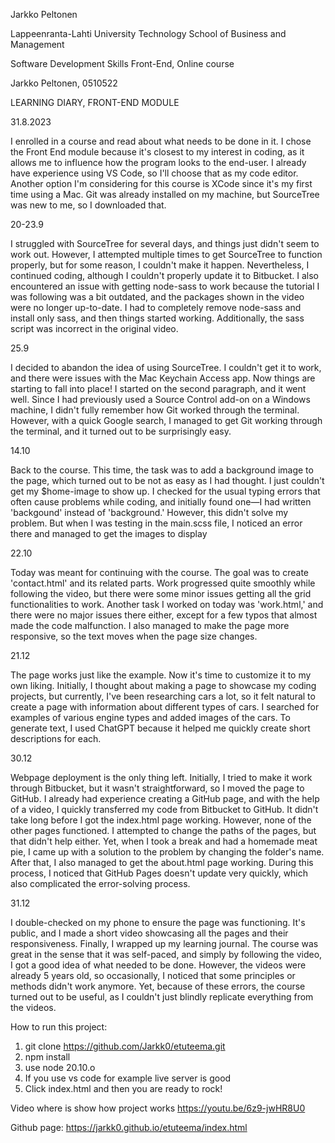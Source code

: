 Jarkko Peltonen

Lappeenranta-Lahti University Technology 
School of Business and Management

Software Development Skills Front-End, Online course

Jarkko Peltonen, 0510522


LEARNING DIARY, FRONT-END MODULE

31.8.2023

I enrolled in a course and read about what needs to be done in it. I chose the Front End module because it's closest to my interest in coding, as it allows me to influence how the program looks to the end-user. I already have experience using VS Code, so I'll choose that as my code editor. Another option I'm considering for this course is XCode since it's my first time using a Mac.
Git was already installed on my machine, but SourceTree was new to me, so I downloaded that.


20-23.9

I struggled with SourceTree for several days, and things just didn't seem to work out. However, I attempted multiple times to get SourceTree to function properly, but for some reason, I couldn't make it happen. Nevertheless, I continued coding, although I couldn't properly update it to Bitbucket.
I also encountered an issue with getting node-sass to work because the tutorial I was following was a bit outdated, and the packages shown in the video were no longer up-to-date. I had to completely remove node-sass and install only sass, and then things started working. Additionally, the sass script was incorrect in the original video.


25.9

I decided to abandon the idea of using SourceTree. I couldn't get it to work, and there were issues with the Mac Keychain Access app. Now things are starting to fall into place! I started on the second paragraph, and it went well. Since I had previously used a Source Control add-on on a Windows machine, I didn't fully remember how Git worked through the terminal. However, with a quick Google search, I managed to get Git working through the terminal, and it turned out to be surprisingly easy.


14.10 

Back to the course. This time, the task was to add a background image to the page, which turned out to be not as easy as I had thought. I just couldn't get my $home-image to show up. I checked for the usual typing errors that often cause problems while coding, and initially found one—I had written 'backgound' instead of 'background.' However, this didn't solve my problem. But when I was testing in the main.scss file, I noticed an error there and managed to get the images to display


22.10

Today was meant for continuing with the course. The goal was to create 'contact.html' and its related parts. Work progressed quite smoothly while following the video, but there were some minor issues getting all the grid functionalities to work. Another task I worked on today was 'work.html,' and there were no major issues there either, except for a few typos that almost made the code malfunction. I also managed to make the page more responsive, so the text moves when the page size changes.


21.12

The page works just like the example. Now it's time to customize it to my own liking. Initially, I thought about making a page to showcase my coding projects, but currently, I've been researching cars a lot, so it felt natural to create a page with information about different types of cars. I searched for examples of various engine types and added images of the cars. To generate text, I used ChatGPT because it helped me quickly create short descriptions for each.


30.12

Webpage deployment is the only thing left. Initially, I tried to make it work through Bitbucket, but it wasn't straightforward, so I moved the page to GitHub. I already had experience creating a GitHub page, and with the help of a video, I quickly transferred my code from Bitbucket to GitHub. It didn't take long before I got the index.html page working. However, none of the other pages functioned. I attempted to change the paths of the pages, but that didn't help either.
Yet, when I took a break and had a homemade meat pie, I came up with a solution to the problem by changing the folder's name. After that, I also managed to get the about.html page working. During this process, I noticed that GitHub Pages doesn't update very quickly, which also complicated the error-solving process.


31.12 

I double-checked on my phone to ensure the page was functioning. It's public, and I made a short video showcasing all the pages and their responsiveness. Finally, I wrapped up my learning journal. The course was great in the sense that it was self-paced, and simply by following the video, I got a good idea of what needed to be done. However, the videos were already 5 years old, so occasionally, I noticed that some principles or methods didn't work anymore. Yet, because of these errors, the course turned out to be useful, as I couldn't just blindly replicate everything from the videos.


How to run this project:
1. git clone https://github.com/Jarkk0/etuteema.git
2. npm install
3. use node 20.10.o
4. If you use vs code for example live server is good
5. Click index.html and then you are ready to rock!

Video where is show how project works
https://youtu.be/6z9-jwHR8U0

Github page:
https://jarkk0.github.io/etuteema/index.html





